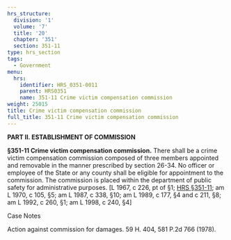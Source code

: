```yaml
---
hrs_structure:
  division: '1'
  volume: '7'
  title: '20'
  chapter: '351'
  section: 351-11
type: hrs_section
tags:
  - Government
menu:
  hrs:
    identifier: HRS_0351-0011
    parent: HRS0351
    name: 351-11 Crime victim compensation commission
weight: 25015
title: Crime victim compensation commission
full_title: 351-11 Crime victim compensation commission
---
```

**PART II. ESTABLISHMENT OF COMMISSION**

**§351-11 Crime victim compensation commission.** There shall be a crime victim compensation commission composed of three members appointed and removable in the manner prescribed by section 26-34\. No officer or employee of the State or any county shall be eligible for appointment to the commission. The commission is placed within the department of public safety for administrative purposes. [L 1967, c 226, pt of §1; [HRS §351-11](/title-20/chapter-351/section-351-11/); am L 1970, c 105, §5; am L 1987, c 338, §10; am L 1989, c 177, §4 and c 211, §8; am L 1992, c 260, §1; am L 1998, c 240, §4]

Case Notes

Action against commission for damages. 59 H. 404, 581 P.2d 766 (1978).